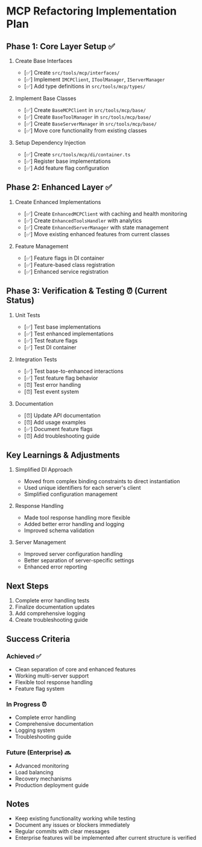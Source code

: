# MCP Refactoring Implementation Plan

## Phase 1: Core Layer Setup ✅
1. Create Base Interfaces
   - [✅] Create `src/tools/mcp/interfaces/`
   - [✅] Implement `IMCPClient`, `IToolManager`, `IServerManager`
   - [✅] Add type definitions in `src/tools/mcp/types/`

2. Implement Base Classes
   - [✅] Create `BaseMCPClient` in `src/tools/mcp/base/`
   - [✅] Create `BaseToolManager` in `src/tools/mcp/base/`
   - [✅] Create `BaseServerManager` in `src/tools/mcp/base/`
   - [✅] Move core functionality from existing classes

3. Setup Dependency Injection
   - [✅] Create `src/tools/mcp/di/container.ts`
   - [✅] Register base implementations
   - [✅] Add feature flag configuration

## Phase 2: Enhanced Layer ✅
1. Create Enhanced Implementations
   - [✅] Create `EnhancedMCPClient` with caching and health monitoring
   - [✅] Create `EnhancedToolsHandler` with analytics
   - [✅] Create `EnhancedServerManager` with state management
   - [✅] Move existing enhanced features from current classes

2. Feature Management
   - [✅] Feature flags in DI container
   - [✅] Feature-based class registration
   - [✅] Enhanced service registration

## Phase 3: Verification & Testing ⏰ (Current Status)
1. Unit Tests
   - [✅] Test base implementations
   - [✅] Test enhanced implementations
   - [✅] Test feature flags
   - [✅] Test DI container

2. Integration Tests
   - [✅] Test base-to-enhanced interactions
   - [✅] Test feature flag behavior
   - [⏰] Test error handling
   - [⏰] Test event system

3. Documentation
   - [⏰] Update API documentation
   - [⏰] Add usage examples
   - [✅] Document feature flags
   - [⏰] Add troubleshooting guide

## Key Learnings & Adjustments
1. Simplified DI Approach
   - Moved from complex binding constraints to direct instantiation
   - Used unique identifiers for each server's client
   - Simplified configuration management

2. Response Handling
   - Made tool response handling more flexible
   - Added better error handling and logging
   - Improved schema validation

3. Server Management
   - Improved server configuration handling
   - Better separation of server-specific settings
   - Enhanced error reporting

## Next Steps
1. Complete error handling tests
2. Finalize documentation updates
3. Add comprehensive logging
4. Create troubleshooting guide

## Success Criteria

### Achieved ✅
- Clean separation of core and enhanced features
- Working multi-server support
- Flexible tool response handling
- Feature flag system

### In Progress ⏰
- Complete error handling
- Comprehensive documentation
- Logging system
- Troubleshooting guide

### Future (Enterprise) 🔜
- Advanced monitoring
- Load balancing
- Recovery mechanisms
- Production deployment guide

## Notes
- Keep existing functionality working while testing
- Document any issues or blockers immediately
- Regular commits with clear messages
- Enterprise features will be implemented after current structure is verified 